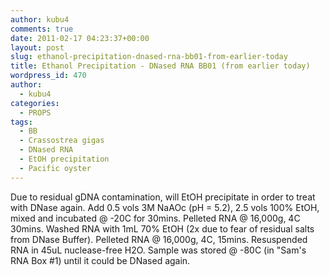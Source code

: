 ```yaml
---
author: kubu4
comments: true
date: 2011-02-17 04:23:37+00:00
layout: post
slug: ethanol-precipitation-dnased-rna-bb01-from-earlier-today
title: Ethanol Precipitation - DNased RNA BB01 (from earlier today)
wordpress_id: 470
author:
  - kubu4
categories:
  - PROPS
tags:
  - BB
  - Crassostrea gigas
  - DNased RNA
  - EtOH precipitation
  - Pacific oyster
---
```


Due to residual gDNA contamination, will EtOH precipitate in order to treat with DNase again. Add 0.5 vols 3M NaAOc (pH = 5.2), 2.5 vols 100% EtOH, mixed and incubated @ -20C for 30mins. Pelleted RNA @ 16,000g, 4C 30mins. Washed RNA with 1mL 70% EtOH (2x due to fear of residual salts from DNase Buffer). Pelleted RNA @ 16,000g, 4C, 15mins. Resuspended RNA in 45uL nuclease-free H2O. Sample was stored @ -80C (in "Sam's RNA Box #1) until it could be DNased again.
